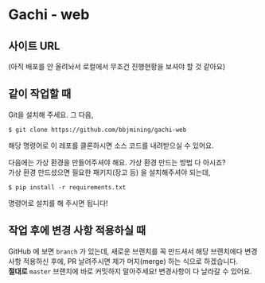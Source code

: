 # Gachi - web

## 사이트 URL
(아직 배포를 안 올려놔서 로컬에서 무조건 진행현황을 보셔야 할 것 같아요)

## 같이 작업할 때

Git을 설치해 주세요. 그 다음,

```
$ git clone https://github.com/bbjmining/gachi-web
```

해당 명령어로 이 레포를 클론하시면 소스 코드를 내려받으실 수 있어요.  

다음에는 가상 환경을 만들어주셔야 해요. 가상 환경 만드는 방법 다 아시죠?  
가상 환경 만드셨으면 필요한 패키지(장고 등) 을 설치해주셔야 되는데, 
```
$ pip install -r requirements.txt
```
명령어로 설치를 해 주시면 됩니다!

## 작업 후에 변경 사항 적용하실 때

GitHub 에 보면 `branch` 가 있는데, 새로운 브랜치를 꼭 만드셔서 해당 브랜치에다 변경사항 적용하신 후에, PR 날려주시면 제가 머지(merge) 하는 식으로 하겠습니다.  
**절대로** `master` 브랜치에 바로 커밋하지 말아주세요! 변경사항이 다 날라갈 수 있어요.